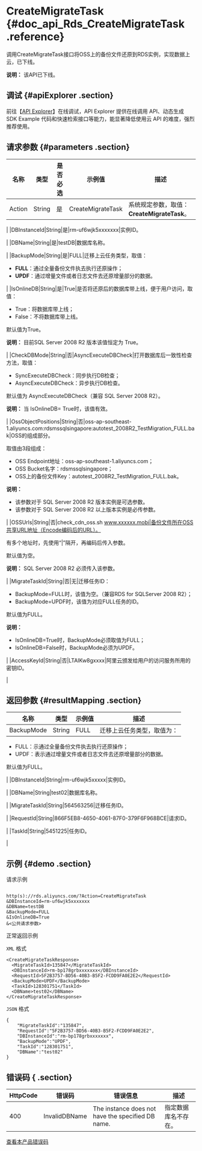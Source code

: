 # CreateMigrateTask {#doc_api_Rds_CreateMigrateTask .reference}

调用CreateMigrateTask接口将OSS上的备份文件还原到RDS实例，实现数据上云，已下线。

**说明：** 该API已下线。

## 调试 {#apiExplorer .section}

前往【[API Explorer](https://api.aliyun.com/#product=Rds&api=CreateMigrateTask)】在线调试，API Explorer 提供在线调用 API、动态生成 SDK Example 代码和快速检索接口等能力，能显著降低使用云 API 的难度，强烈推荐使用。

## 请求参数 {#parameters .section}

|名称|类型|是否必选|示例值|描述|
|--|--|----|---|--|
|Action|String|是|CreateMigrateTask|系统规定参数，取值：**CreateMigrateTask**。

 |
|DBInstanceId|String|是|rm-uf6wjk5xxxxxxx|实例ID。

 |
|DBName|String|是|testDB|数据库名称。

 |
|BackupMode|String|是|FULL|迁移上云任务类型，取值：

 -   **FULL**：通过全量备份文件执去执行还原操作；
-   **UPDF**：通过增量文件或者日志文件去还原增量部分的数据。

 |
|IsOnlineDB|String|是|True|是否将还原后的数据库带上线，便于用户访问，取值：

 -   True：将数据库带上线；
-   False：不将数据库带上线。

 默认值为True。

 **说明：** 目前SQL Server 2008 R2 版本该值恒定为 True。

 |
|CheckDBMode|String|否|AsyncExecuteDBCheck|打开数据库后一致性检查方法，取值：

 -   SyncExecuteDBCheck：同步执行DB检查；
-   AsyncExecuteDBCheck：异步执行DB检查。

 默认值为 AsyncExecuteDBCheck（兼容 SQL Server 2008 R2）。

 **说明：** 当 IsOnlineDB= True时，该值有效。

 |
|OssObjectPositions|String|否|oss-ap-southeast-1.aliyuncs.com:rdsmssqlsingapore:autotest\_2008R2\_TestMigration\_FULL.bak|OSS的组成部分。

 取值由3段组成：

 -   OSS Endpoint地址：oss-ap-southeast-1.aliyuncs.com；
-   OSS Bucket名字：rdsmssqlsingapore；
-   OSS上的备份文件Key：autotest\_2008R2\_TestMigration\_FULL.bak。

 **说明：** 

 -   该参数对于 SQL Server 2008 R2 版本实例是可选参数。
-   该参数对于 SQL Server 2008 R2 以上版本实例是必传参数。

 |
|OSSUrls|String|否|check\_cdn\_oss.sh www.xxxxxx.mobi|备份文件所在OSS共享URL地址（Encode编码后的URL）。

 有多个地址时，先使用“|”隔开，再编码后传入参数。

 默认值为空。

 **说明：** SQL Server 2008 R2 必须传入该参数。

 |
|MigrateTaskId|String|否|无|迁移任务ID：

 -   BackupMode=FULL时，该值为空。（兼容RDS for SQLServer 2008 R2）；
-   BackupMode=UPDF时，该值为对应FULL任务的ID。

 默认值为FULL。

 **说明：** 

 -   IsOnlineDB=True时，BackupMode必须取值为FULL；
-   IsOnlineDB=False时，BackupMode必须为UPDF。

 |
|AccessKeyId|String|否|LTAIKw8gxxxx|阿里云颁发给用户的访问服务所用的密钥ID。

 |

## 返回参数 {#resultMapping .section}

|名称|类型|示例值|描述|
|--|--|---|--|
|BackupMode|String|FULL|迁移上云任务类型，取值为：

 -   FULL：示通过全量备份文件执去执行还原操作；
-   UPDF：表示通过增量文件或者日志文件去还原增量部分的数据。

 默认值为FULL。

 |
|DBInstanceId|String|rm-uf6wjk5xxxxx|实例ID。

 |
|DBName|String|test02|数据库名称。

 |
|MigrateTaskId|String|564563256|迁移任务ID。

 |
|RequestId|String|866F5EB8-4650-4061-87F0-379F6F968BCE|请求ID。

 |
|TaskId|String|5451225|任务ID。

 |

## 示例 {#demo .section}

请求示例

``` {#request_demo}

http(s)://rds.aliyuncs.com/?Action=CreateMigrateTask
&DBInstanceId=rm-uf6wjk5xxxxxxx
&DBName=testDB
&BackupMode=FULL
&IsOnlineDB=True
&<公共请求参数>

```

正常返回示例

`XML` 格式

``` {#xml_return_success_demo}
<CreateMigrateTaskResponse>
  <MigrateTaskId>135847</MigrateTaskId>
  <DBInstanceId>rm-bp178grbxxxxxxx</DBInstanceId>
  <RequestId>5F2B3757-BD56-40B3-B5F2-FCDD9FA0E2E2</RequestId>
  <BackupMode>UPDF</BackupMode>
  <TaskId>128301751</TaskId>
  <DBName>test02</DBName>
</CreateMigrateTaskResponse>

```

`JSON` 格式

``` {#json_return_success_demo}
{
	"MigrateTaskId":"135847",
	"RequestId":"5F2B3757-BD56-40B3-B5F2-FCDD9FA0E2E2",
	"DBInstanceId":"rm-bp178grbxxxxxxx",
	"BackupMode":"UPDF",
	"TaskId":"128301751",
	"DBName":"test02"
}
```

## 错误码 { .section}

|HttpCode|错误码|错误信息|描述|
|--------|---|----|--|
|400|InvalidDBName|The instance does not have the specified DB name.|指定数据库名不存在。|

[查看本产品错误码](https://error-center.aliyun.com/status/product/Rds)

